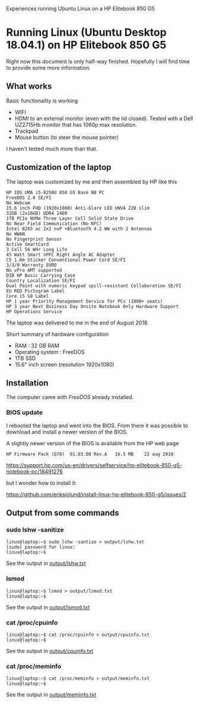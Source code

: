 Experiences running Ubuntu Linux on a HP Elitebook 850 G5

# Running Linux (Ubuntu Desktop 18.04.1) on HP Elitebook 850 G5

Right now this document is only half-way finished. Hopefully I will find time to provide some more information.

## What works

Basic functionality is working

* WIFI
* HDMI to an external monitor (even with the lid closed). Tested with a Dell UZ2715Hb monitor that has 1080p max resolution.
* Trackpad
* Mouse button (to steer the mouse pointer)

I haven't tested much more than that.

## Customization of the laptop

The laptop was customized by me and then assembled by HP like this

    HP IDS UMA i5-8250U 850 G5 Base NB PC 
    FreeDOS 2.0 SE/FI 
    No Webcam 
    15.6 inch FHD (1920x1080) Anti-Glare LED UWVA 220 slim 
    32GB (2x16GB) DDR4 2400 
    1TB PCIe NVMe Three Layer Cell Solid State Drive 
    No Near Field Communication (No NFC) 
    Intel 8265 ac 2x2 nvP +Bluetooth 4.2 WW with 2 Antennas 
    No WWAN 
    No Fingerprint Sensor 
    Active SmartCard 
    3 Cell 56 WHr Long Life 
    45 Watt Smart nPFC Right Angle AC Adapter 
    C5 1.8m Sticker Conventional Power Cord SE/FI 
    3/3/0 Warranty EURO 
    No vPro AMT supported 
    DIB HP Basic Carrying Case 
    Country Localization SE/FI 
    Dual Point with numeric keypad spill-resistant Collaboration SE/FI 
    EU RED Pictogram Label 
    Core i5 G8 Label 
    HP 1 year Priority Management Service for PCs (1000+ seats) 
    HP 3 year Next Business Day Onsite Notebook Only Hardware Support 
    HP Operations Service

The laptop was delivered to me in the end of August 2018.

Short summary of hardware configuration

* RAM : 32 GB RAM
* Operating system : FreeDOS
* 1TB SSD
* 15.6" inch screen (resolution 1920x1080)

## Installation

The computer came with _FreeDOS_ already installed. 

### BIOS update

I rebooted the laptop and went into the BIOS. From there it was possible to download
and install a newer version of the BIOS.

A slightly newer version of the BIOS is available from the HP web page

    HP Firmware Pack (Q78)  01.03.00 Rev.A	 16.5 MB	22 aug 2018

https://support.hp.com/us-en/drivers/selfservice/hp-elitebook-850-g5-notebook-pc/18491276

but I wonder how to install it:

https://github.com/eriksjolund/install-linux-hp-elitebook-850-g5/issues/2

## Output from some commands

### sudo lshw -sanitize

    linux@laptop:~$ sudo lshw -santize > output/lshw.txt
    [sudo] password for linux:
    linux@laptop:~$

See the output in [output/lshw.txt](output/lshw.txt)

### lsmod

    linux@laptop:~$ lsmod > output/lsmod.txt
    linux@laptop:~$

See the output in [output/lsmod.txt](output/lsmod.txt)

### cat /proc/cpuinfo

    linux@laptop:~$ cat /proc/cpuinfo > output/cpuinfo.txt
    linux@laptop:~$

See the output in [output/cpuinfo.txt](output/cpuinfo.txt)

### cat /proc/meminfo

    linux@laptop:~$ cat /proc/meminfo > output/meminfo.txt
    linux@laptop:~$

See the output in [output/meminfo.txt](output/meminfo.txt)
